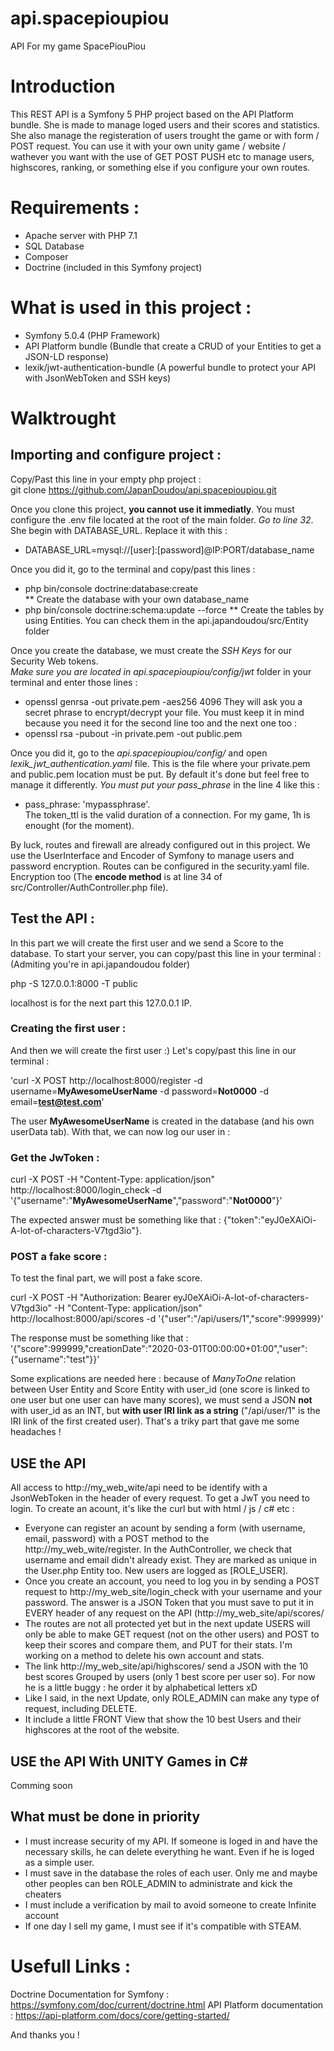 # api.spacepioupiou
API For my game SpacePiouPiou

# Introduction

This REST API is a Symfony 5 PHP project based on the API Platform bundle. She is made to manage loged users and their scores and statistics.
She also manage the registeration of users trought the game or with form / POST request.
You can use it with your own unity game / website / wathever you want with the use of GET POST PUSH etc to manage users, highscores, ranking, or something else if you configure your own routes.

# Requirements :

* Apache server with PHP 7.1
* SQL Database
* Composer
* Doctrine (included in this Symfony project)

# What is used in this project :

* Symfony 5.0.4 (PHP Framework)
* API Platform bundle (Bundle that create a CRUD of your Entities to get a JSON-LD response)
* lexik/jwt-authentication-bundle (A powerful bundle to protect your API with JsonWebToken and SSH keys)

# Walktrought

## Importing and configure project :
Copy/Past this line in your empty php project :  
git clone https://github.com/JapanDoudou/api.spacepioupiou.git

Once you clone this project, **you cannot use it immediatly**. You must configure the .env file located at the root of the main folder.
*Go to line 32*. She begin with DATABASE_URL. Replace it with this : 
* DATABASE_URL=mysql://[user]:[password]@IP:PORT/database_name  

Once you did it, go to the terminal and copy/past this lines :

* php bin/console doctrine:database:create  
** Create the database with your own database_name  
* php bin/console doctrine:schema:update --force 
** Create the tables by using Entities. You can check them in the api.japandoudou/src/Entity folder  

Once you create the database, we must create the *SSH Keys* for our Security Web tokens.  
*Make sure you are located in api.spacepioupiou/config/jwt* folder in your terminal and enter those lines :  

* openssl genrsa -out private.pem -aes256 4096
They will ask you a secret phrase to encrypt/decrypt your file. You must keep it in mind because you need it for the second line too and the next one too :  
* openssl rsa -pubout -in private.pem -out public.pem

Once you did it, go to the *api.spacepioupiou/config/* and open *lexik_jwt_authentication.yaml* file. This is the file where your private.pem and public.pem location must be put. By default it's done but feel free to manage it differently. *You must put your pass_phrase* in the line 4 like this : 
* pass_phrase: 'mypassphrase'.  
The token_ttl is the valid duration of a connection. For my game, 1h is enought (for the moment).

By luck, routes and firewall are already configured out in this project. We use the UserInterface and Encoder of Symfony to manage users and password encryption. Routes can be configured in the security.yaml file. Encryption too (The **encode method** is at line 34 of src/Controller/AuthController.php file).  

## Test the API :
In this part we will create the first user and we send a Score to the database.
To start your server, you can copy/past this line in your terminal :  
(Admiting you're in api.japandoudou folder)

php -S 127.0.0.1:8000 -T public

localhost is for the next part this 127.0.0.1 IP.

### Creating the first user :
And then we will create the first user :)
Let's copy/past this line in our terminal :

'curl -X POST http://localhost:8000/register -d username=**MyAwesomeUserName** -d password=**Not0000** -d email=**test@test.com**'

The user **MyAwesomeUserName** is created in the database (and his own userData tab). With that, we can now log our user in :  
### Get the JwToken :
curl -X POST -H "Content-Type: application/json" http://localhost:8000/login_check -d '{"username":"**MyAwesomeUserName**","password":"**Not0000**"}'

The expected answer must be something like that : {"token":"eyJ0eXAiOi-A-lot-of-characters-V7tgd3io"}.

### POST a fake score :
To test the final part, we will post a fake score. 

curl -X POST -H "Authorization: Bearer eyJ0eXAiOi-A-lot-of-characters-V7tgd3io" -H "Content-Type: application/json" http://localhost:8000/api/scores -d '{"user":"/api/users/1","score":999999}'

The response must be something like that : 
'{"score":999999,"creationDate":"2020-03-01T00:00:00+01:00","user":{"username":"test"}}'

Some explications are needed here : because of *ManyToOne* relation between User Entity and Score Entity with user_id (one score is linked to one user but one user can have many scores), we must send a JSON **not** with user_id as an INT, but **with user IRI link as a string** ("/api/user/1" is the IRI link of the first created user). That's a triky part that gave me some headaches !

## USE the API
  
All access to http://my_web_wite/api need to be identify with a JsonWebToken in the header of every request. To get a JwT you need to login. To create an acount, it's like the curl but with html / js / c# etc :
* Everyone can register an acount by sending a form (with username, email, password) with a POST method to the http://my_web_wite/register. In the AuthController, we check that username and email didn't already exist. They are marked as unique in the User.php Entity too. New users are logged as [ROLE_USER].
* Once you create an account, you need to log you in by sending a POST request to http://my_web_site/login_check with your username and your password. The answer is a JSON Token that you must save to put it in EVERY header of any request on the API (http://my_web_site/api/scores/
* The routes are not all protected yet but in the next update USERS will only be able to make GET request (not on the other users) and POST to keep their scores and compare them, and PUT for their stats. I'm working on a method to delete his own account and stats.
* The link http://my_web_site/api/highscores/ send a JSON with the 10 best scores Grouped by users (only 1 best score per user so). For now he is a little buggy : he order it by alphabetical letters xD
* Like I said, in the next Update, only ROLE_ADMIN can make any type of request, including DELETE.
* It include a little FRONT View that show the 10 best Users and their highscores at the root of the website.

## USE the API With UNITY Games in C#

Comming soon

## What must be done in priority

* I must increase security of my API. If someone is loged in and have the necessary skills, he can delete everything he want. Even if he is loged as a simple user.
* I must save in the database the roles of each user. Only me and maybe other peoples can ben ROLE_ADMIN to administrate and kick the cheaters
* I must include a verification by mail to avoid someone to create Infinite account
* If one day I sell my game, I must see if it's compatible with STEAM.

# Usefull Links :
Doctrine Documentation for Symfony :
https://symfony.com/doc/current/doctrine.html
API Platform documentation :
https://api-platform.com/docs/core/getting-started/

And thanks you !
